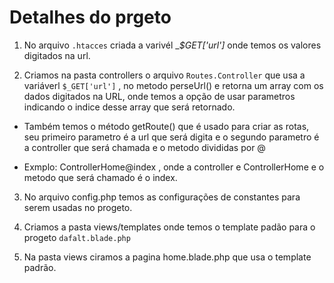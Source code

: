 # Detalhes do prgeto

1. No arquivo ```.htacces``` criada a varivél __$_GET['url']__ onde temos os valores digitados na url.

2. Criamos na pasta controllers o arquivo ```Routes.Controller``` que usa a variáverl  ```$_GET['url']``` , no metodo  perseUrl() e retorna um array com os dados digitados na URL, onde temos a opção de usar  parametros indicando o  indice desse array  que será retornado.
* Também temos o método getRoute() que é usado para criar as rotas, seu primeiro parametro é a url que será digita  e o segundo parametro é a controller que será chamada e o metodo divididas por @ 

* Exmplo: ControllerHome@index , onde a controller e ControllerHome e o metodo que será chamado é o index.

 3. No arquivo config.php temos as configurações de constantes para serem usadas no progeto.




4. Criamos a pasta views/templates onde temos o template padão para o progeto ```dafalt.blade.php```  
5.  Na pasta views ciramos a pagina home.blade.php que usa o template padrão.


